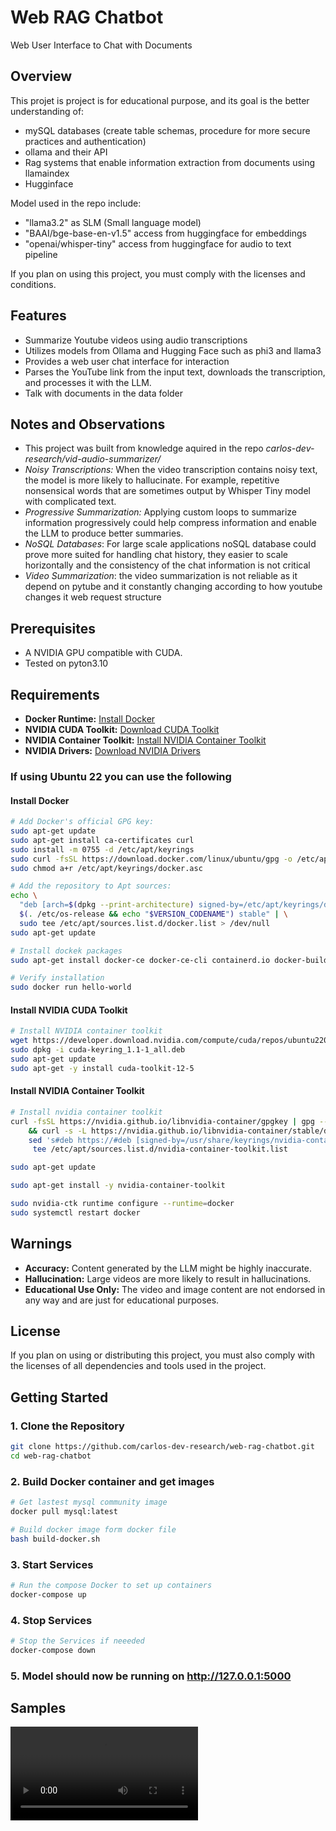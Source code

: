 # Web RAG Chatbot
Web User Interface to Chat with Documents

## Overview
This projet is project is for educational purpose, and its goal is the better understanding of:
- mySQL databases (create table schemas, procedure for more secure practices and authentication)
- ollama and their API
- Rag systems that enable information extraction from documents using llamaindex
- Hugginface

Model used in the repo include:
- "llama3.2" as SLM (Small language model)
- "BAAI/bge-base-en-v1.5" access from huggingface for embeddings
- "openai/whisper-tiny" access from huggingface for audio to text pipeline

If you plan on using this project, you must comply with the licenses and conditions.


## Features
- Summarize Youtube videos using audio transcriptions
- Utilizes models from Ollama and Hugging Face such as phi3 and llama3
- Provides a web user chat interface for interaction
- Parses the YouTube link from the input text, downloads the transcription, and processes it with the LLM.
- Talk with documents in the data folder


## Notes and Observations
- This project was built from knowledge aquired in the repo _carlos-dev-research/vid-audio-summarizer/_ 
- _Noisy Transcriptions:_ When the video transcription contains noisy text, the model is more likely to hallucinate. For example, repetitive nonsensical words that are sometimes output by Whisper Tiny model with complicated text.
- _Progressive Summarization:_ Applying custom loops to summarize information progressively could help compress information and enable the LLM to produce better summaries.
- _NoSQL Databases_: For large scale applications noSQL database could prove more suited for handling chat history, they easier to scale horizontally and the consistency of the chat information is not critical
- _Video Summarization_: the video summarization is not reliable as it depend on pytube and it constantly changing according to how youtube changes it web request structure

## Prerequisites
- A NVIDIA GPU compatible with CUDA.
- Tested on pyton3.10

## Requirements
- **Docker Runtime:** [Install Docker](https://docs.docker.com/engine/install/)
- **NVIDIA CUDA Toolkit:** [Download CUDA Toolkit](https://developer.nvidia.com/cuda-downloads)
- **NVIDIA Container Toolkit:** [Install NVIDIA Container Toolkit](https://docs.nvidia.com/datacenter/cloud-native/container-toolkit/latest/install-guide.html#configuration)
- **NVIDIA Drivers:** [Download NVIDIA Drivers](https://www.nvidia.com/Download/index.aspx?lang=en-us)

### If using Ubuntu 22 you can use the following
#### Install Docker
```bash
# Add Docker's official GPG key:
sudo apt-get update
sudo apt-get install ca-certificates curl
sudo install -m 0755 -d /etc/apt/keyrings
sudo curl -fsSL https://download.docker.com/linux/ubuntu/gpg -o /etc/apt/keyrings/docker.asc
sudo chmod a+r /etc/apt/keyrings/docker.asc

# Add the repository to Apt sources:
echo \
  "deb [arch=$(dpkg --print-architecture) signed-by=/etc/apt/keyrings/docker.asc] https://download.docker.com/linux/ubuntu \
  $(. /etc/os-release && echo "$VERSION_CODENAME") stable" | \
  sudo tee /etc/apt/sources.list.d/docker.list > /dev/null
sudo apt-get update

# Install dockek packages
sudo apt-get install docker-ce docker-ce-cli containerd.io docker-buildx-plugin docker-compose-plugin

# Verify installation
sudo docker run hello-world
```
#### Install NVIDIA CUDA Toolkit
```bash
# Install NVIDIA container toolkit
wget https://developer.download.nvidia.com/compute/cuda/repos/ubuntu2204/x86_64/cuda-keyring_1.1-1_all.deb
sudo dpkg -i cuda-keyring_1.1-1_all.deb
sudo apt-get update
sudo apt-get -y install cuda-toolkit-12-5
```
#### Install NVIDIA Container Toolkit
```bash
# Install nvidia container toolkit
curl -fsSL https://nvidia.github.io/libnvidia-container/gpgkey | gpg --dearmor -o /usr/share/keyrings/nvidia-container-toolkit-keyring.gpg \
    && curl -s -L https://nvidia.github.io/libnvidia-container/stable/deb/nvidia-container-toolkit.list | \
    sed 's#deb https://#deb [signed-by=/usr/share/keyrings/nvidia-container-toolkit-keyring.gpg] https://#g' | \
     tee /etc/apt/sources.list.d/nvidia-container-toolkit.list

sudo apt-get update

sudo apt-get install -y nvidia-container-toolkit

sudo nvidia-ctk runtime configure --runtime=docker
sudo systemctl restart docker
```


## Warnings
- **Accuracy:** Content generated by the LLM might be highly inaccurate.
- **Hallucination:** Large videos are more likely to result in hallucinations.
- **Educational Use Only:** The video and image content are not endorsed in any way and are just for educational purposes.

## License
If you plan on using or distributing this project, you must also comply with the licenses of all dependencies and tools used in the project.

## Getting Started
### 1. Clone the Repository
```bash
git clone https://github.com/carlos-dev-research/web-rag-chatbot.git
cd web-rag-chatbot
```

### 2. Build Docker container and get images
```bash
# Get lastest mysql community image
docker pull mysql:latest

# Build docker image form docker file
bash build-docker.sh
```

### 3. Start Services
```bash
# Run the compose Docker to set up containers
docker-compose up
```

### 4. Stop Services
```bash
# Stop the Services if neeeded
docker-compose down
```

### 5. Model should now be running on http://127.0.0.1:5000

## Samples
![sample1](https://github.com/carlos-dev-research/web-rag-chatbot/tree/main/video-samples/chat-video.mp4)

